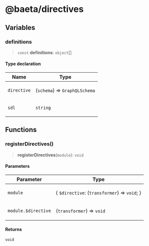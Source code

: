# @baeta/directives

## Variables

### definitions

> `const` **definitions**: `object`[]

#### Type declaration

<table>
<thead>
<tr>
<th>Name</th>
<th>Type</th>
</tr>
</thead>
<tbody>
<tr>
<td>

`directive`

</td>
<td>

(`schema`) => `GraphQLSchema`

</td>
</tr>
<tr>
<td>

`sdl`

</td>
<td>

`string`

</td>
</tr>
</tbody>
</table>

## Functions

### registerDirectives()

> **registerDirectives**(`module`): `void`

#### Parameters

<table>
<thead>
<tr>
<th>Parameter</th>
<th>Type</th>
</tr>
</thead>
<tbody>
<tr>
<td>

`module`

</td>
<td>

\{ `$directive`: (`transformer`) => `void`; \}

</td>
</tr>
<tr>
<td>

`module.$directive`

</td>
<td>

(`transformer`) => `void`

</td>
</tr>
</tbody>
</table>

#### Returns

`void`
